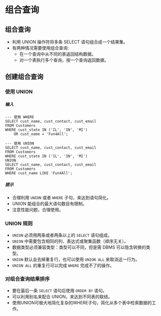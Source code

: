 # 组合查询

## 组合查询
* 利用 UNION 操作符将多条 SELECT 语句组合成一个结果集。
* 有两种情况需要使用组合查询:
    * 在一个查询中从不同的表返回结构数据。
    * 对一个表执行多个查询，按一个查询返回数据。

## 创建组合查询
### 使用 UNION

##### 输入
```
--- 使用 WHERE
SELECT cust_name, cust_contact, cust_email
FROM Customers
WHERE cust_state IN ('IL', 'IN', 'MI')
    OR cust_name = 'Fun4All';

--- 使用 UNION
SELECT cust_name, cust_contact, cust_email
FROM Customers
WHERE cust_state IN ('IL', 'IN', 'MI')
UNION
SELECT cust_name, cust_contact, cust_email
FROM Customers
WHERE cust_name LIKE 'Fun4All';
```

##### 提示
* 合理利用 `UNION` 或者 `WHERE` 子句，来达到语句简化。
* UNION 能组合的最大语句数目有限制。
* 注意性能问题，合理使用。

### UNION 规则
* `UNION` 必须用两条或者两条以上的 `SELECT` 语句组成。
* `UNION` 中需要包含相同的列、表达式或聚集函数（顺序无关）。
* 数据类型必须兼容类型：类型可以不同，但是需 DBMS 可以隐含转换的类型。
* `UNION` 默认会去掉重复行，也可以使用 `UNION ALL` 来取消这一行为。
* `UNION ALL` 的重复行可以完成 `WHERE` 完成不了的操作。

### 对组合查询结果排序
* 要在最后一条 `SELECT` 语句后使用 `ORDER BY` 语句。
* 可以利用别名来配合 UNION，来达到不同表的联结。
* 使用UNION可极大地简化复杂的WHERE子句，简化从多个表中检索数据的工作。
